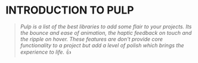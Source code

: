 # __INTRODUCTION TO PULP__
>_Pulp is a list of the best libraries to add some flair to your projects.
Its the bounce and ease of animation, the haptic feedback on touch and the ripple on hover.
These features are don't provide core functionality to a project 
but add a level of polish which brings the experience to life._
:+1:
